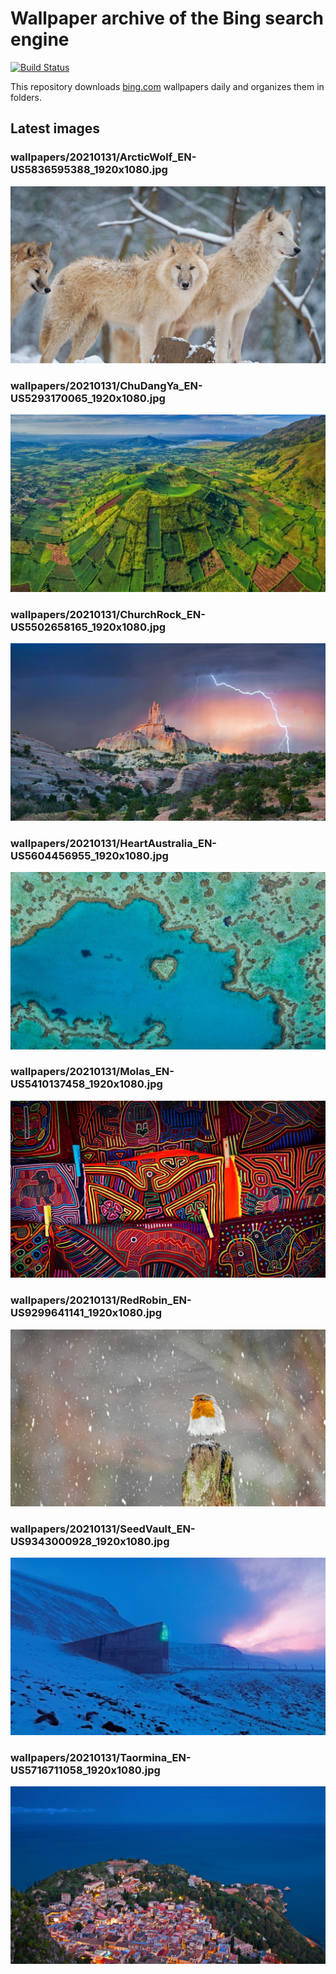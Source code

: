 # Wallpaper archive of the Bing search engine

[![Build Status](https://travis-ci.org/kijart/bing-daily-images-dl.svg?branch=wallpapers)](https://travis-ci.org/kijart/bing-daily-images-dl)

This repository downloads [bing.com](https://www.bing.com) wallpapers daily and organizes them in folders.

## Latest images

<!-- Wallpapers -->

### wallpapers/20210131/ArcticWolf_EN-US5836595388_1920x1080.jpg

![wallpapers/20210131/ArcticWolf_EN-US5836595388_1920x1080.jpg](wallpapers/20210131/ArcticWolf_EN-US5836595388_1920x1080.jpg)

### wallpapers/20210131/ChuDangYa_EN-US5293170065_1920x1080.jpg

![wallpapers/20210131/ChuDangYa_EN-US5293170065_1920x1080.jpg](wallpapers/20210131/ChuDangYa_EN-US5293170065_1920x1080.jpg)

### wallpapers/20210131/ChurchRock_EN-US5502658165_1920x1080.jpg

![wallpapers/20210131/ChurchRock_EN-US5502658165_1920x1080.jpg](wallpapers/20210131/ChurchRock_EN-US5502658165_1920x1080.jpg)

### wallpapers/20210131/HeartAustralia_EN-US5604456955_1920x1080.jpg

![wallpapers/20210131/HeartAustralia_EN-US5604456955_1920x1080.jpg](wallpapers/20210131/HeartAustralia_EN-US5604456955_1920x1080.jpg)

### wallpapers/20210131/Molas_EN-US5410137458_1920x1080.jpg

![wallpapers/20210131/Molas_EN-US5410137458_1920x1080.jpg](wallpapers/20210131/Molas_EN-US5410137458_1920x1080.jpg)

### wallpapers/20210131/RedRobin_EN-US9299641141_1920x1080.jpg

![wallpapers/20210131/RedRobin_EN-US9299641141_1920x1080.jpg](wallpapers/20210131/RedRobin_EN-US9299641141_1920x1080.jpg)

### wallpapers/20210131/SeedVault_EN-US9343000928_1920x1080.jpg

![wallpapers/20210131/SeedVault_EN-US9343000928_1920x1080.jpg](wallpapers/20210131/SeedVault_EN-US9343000928_1920x1080.jpg)

### wallpapers/20210131/Taormina_EN-US5716711058_1920x1080.jpg

![wallpapers/20210131/Taormina_EN-US5716711058_1920x1080.jpg](wallpapers/20210131/Taormina_EN-US5716711058_1920x1080.jpg)

